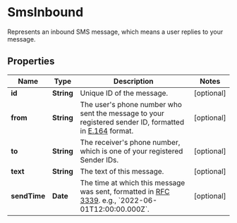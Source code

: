 

# SmsInbound

Represents an inbound SMS message, which means a user replies to your message.

## Properties

| Name | Type | Description | Notes |
|------------ | ------------- | ------------- | -------------|
|**id** | **String** | Unique ID of the message. |  [optional] |
|**from** | **String** | The user&#39;s phone number who sent the message to your registered sender ID, formatted in [E.164](https://en.wikipedia.org/wiki/E.164) format. |  [optional] |
|**to** | **String** | The receiver&#39;s phone number, which is one of your registered Sender IDs. |  [optional] |
|**text** | **String** | The text of this message. |  [optional] |
|**sendTime** | **Date** | The time at which this message was sent, formatted in [RFC 3339](https://datatracker.ietf.org/doc/html/rfc3339). e.g., &#x60;2022-06-01T12:00:00.000Z&#x60;. |  [optional] |



